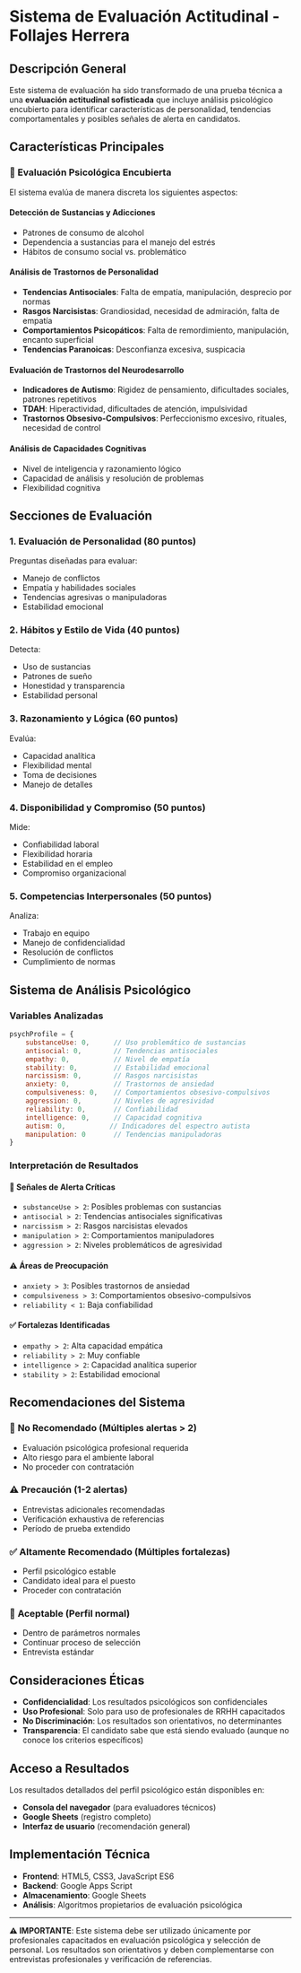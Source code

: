 # Sistema de Evaluación Actitudinal - Follajes Herrera

## Descripción General

Este sistema de evaluación ha sido transformado de una prueba técnica a una **evaluación actitudinal sofisticada** que incluye análisis psicológico encubierto para identificar características de personalidad, tendencias comportamentales y posibles señales de alerta en candidatos.

## Características Principales

### 🧠 Evaluación Psicológica Encubierta

El sistema evalúa de manera discreta los siguientes aspectos:

#### Detección de Sustancias y Adicciones
- Patrones de consumo de alcohol
- Dependencia a sustancias para el manejo del estrés
- Hábitos de consumo social vs. problemático

#### Análisis de Trastornos de Personalidad
- **Tendencias Antisociales**: Falta de empatía, manipulación, desprecio por normas
- **Rasgos Narcisistas**: Grandiosidad, necesidad de admiración, falta de empatía
- **Comportamientos Psicopáticos**: Falta de remordimiento, manipulación, encanto superficial
- **Tendencias Paranoicas**: Desconfianza excesiva, suspicacia

#### Evaluación de Trastornos del Neurodesarrollo
- **Indicadores de Autismo**: Rigidez de pensamiento, dificultades sociales, patrones repetitivos
- **TDAH**: Hiperactividad, dificultades de atención, impulsividad
- **Trastornos Obsesivo-Compulsivos**: Perfeccionismo excesivo, rituales, necesidad de control

#### Análisis de Capacidades Cognitivas
- Nivel de inteligencia y razonamiento lógico
- Capacidad de análisis y resolución de problemas
- Flexibilidad cognitiva

## Secciones de Evaluación

### 1. **Evaluación de Personalidad** (80 puntos)
Preguntas diseñadas para evaluar:
- Manejo de conflictos
- Empatía y habilidades sociales
- Tendencias agresivas o manipuladoras
- Estabilidad emocional

### 2. **Hábitos y Estilo de Vida** (40 puntos)
Detecta:
- Uso de sustancias
- Patrones de sueño
- Honestidad y transparencia
- Estabilidad personal

### 3. **Razonamiento y Lógica** (60 puntos)
Evalúa:
- Capacidad analítica
- Flexibilidad mental
- Toma de decisiones
- Manejo de detalles

### 4. **Disponibilidad y Compromiso** (50 puntos)
Mide:
- Confiabilidad laboral
- Flexibilidad horaria
- Estabilidad en el empleo
- Compromiso organizacional

### 5. **Competencias Interpersonales** (50 puntos)
Analiza:
- Trabajo en equipo
- Manejo de confidencialidad
- Resolución de conflictos
- Cumplimiento de normas

## Sistema de Análisis Psicológico

### Variables Analizadas
```javascript
psychProfile = {
    substanceUse: 0,      // Uso problemático de sustancias
    antisocial: 0,        // Tendencias antisociales
    empathy: 0,           // Nivel de empatía
    stability: 0,         // Estabilidad emocional
    narcissism: 0,        // Rasgos narcisistas
    anxiety: 0,           // Trastornos de ansiedad
    compulsiveness: 0,    // Comportamientos obsesivo-compulsivos
    aggression: 0,        // Niveles de agresividad
    reliability: 0,       // Confiabilidad
    intelligence: 0,      // Capacidad cognitiva
    autism: 0,           // Indicadores del espectro autista
    manipulation: 0       // Tendencias manipuladoras
}
```

### Interpretación de Resultados

#### 🚨 **Señales de Alerta Críticas**
- `substanceUse > 2`: Posibles problemas con sustancias
- `antisocial > 2`: Tendencias antisociales significativas
- `narcissism > 2`: Rasgos narcisistas elevados
- `manipulation > 2`: Comportamientos manipuladores
- `aggression > 2`: Niveles problemáticos de agresividad

#### ⚠️ **Áreas de Preocupación**
- `anxiety > 3`: Posibles trastornos de ansiedad
- `compulsiveness > 3`: Comportamientos obsesivo-compulsivos
- `reliability < 1`: Baja confiabilidad

#### ✅ **Fortalezas Identificadas**
- `empathy > 2`: Alta capacidad empática
- `reliability > 2`: Muy confiable
- `intelligence > 2`: Capacidad analítica superior
- `stability > 2`: Estabilidad emocional

## Recomendaciones del Sistema

### 🚫 **No Recomendado** (Múltiples alertas > 2)
- Evaluación psicológica profesional requerida
- Alto riesgo para el ambiente laboral
- No proceder con contratación

### ⚠️ **Precaución** (1-2 alertas)
- Entrevistas adicionales recomendadas
- Verificación exhaustiva de referencias
- Período de prueba extendido

### ✅ **Altamente Recomendado** (Múltiples fortalezas)
- Perfil psicológico estable
- Candidato ideal para el puesto
- Proceder con contratación

### 👤 **Aceptable** (Perfil normal)
- Dentro de parámetros normales
- Continuar proceso de selección
- Entrevista estándar

## Consideraciones Éticas

- **Confidencialidad**: Los resultados psicológicos son confidenciales
- **Uso Profesional**: Solo para uso de profesionales de RRHH capacitados
- **No Discriminación**: Los resultados son orientativos, no determinantes
- **Transparencia**: El candidato sabe que está siendo evaluado (aunque no conoce los criterios específicos)

## Acceso a Resultados

Los resultados detallados del perfil psicológico están disponibles en:
- **Consola del navegador** (para evaluadores técnicos)
- **Google Sheets** (registro completo)
- **Interfaz de usuario** (recomendación general)

## Implementación Técnica

- **Frontend**: HTML5, CSS3, JavaScript ES6
- **Backend**: Google Apps Script
- **Almacenamiento**: Google Sheets
- **Análisis**: Algoritmos propietarios de evaluación psicológica

---

**⚠️ IMPORTANTE**: Este sistema debe ser utilizado únicamente por profesionales capacitados en evaluación psicológica y selección de personal. Los resultados son orientativos y deben complementarse con entrevistas profesionales y verificación de referencias.
